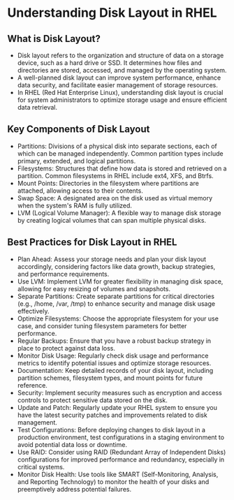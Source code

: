 # Understanding Disk Layout in RHEL

## What is Disk Layout?

- Disk layout refers to the organization and structure of data on a storage device, such as a hard drive or SSD. It determines how files and directories are stored, accessed, and managed by the operating system.
- A well-planned disk layout can improve system performance, enhance data security, and facilitate easier management of storage resources.
- In RHEL (Red Hat Enterprise Linux), understanding disk layout is crucial for system administrators to optimize storage usage and ensure efficient data retrieval.

## Key Components of Disk Layout

- Partitions: Divisions of a physical disk into separate sections, each of which can be managed independently. Common partition types include primary, extended, and logical partitions.
- Filesystems: Structures that define how data is stored and retrieved on a partition. Common filesystems in RHEL include ext4, XFS, and Btrfs.
- Mount Points: Directories in the filesystem where partitions are attached, allowing access to their contents.
- Swap Space: A designated area on the disk used as virtual memory when the system's RAM is fully utilized.
- LVM (Logical Volume Manager): A flexible way to manage disk storage by creating logical volumes that can span multiple physical disks.

## Best Practices for Disk Layout in RHEL

- Plan Ahead: Assess your storage needs and plan your disk layout accordingly, considering factors like data growth, backup strategies, and performance requirements.
- Use LVM: Implement LVM for greater flexibility in managing disk space, allowing for easy resizing of volumes and snapshots.
- Separate Partitions: Create separate partitions for critical directories (e.g., /home, /var, /tmp) to enhance security and manage disk usage effectively.
- Optimize Filesystems: Choose the appropriate filesystem for your use case, and consider tuning filesystem parameters for better performance.
- Regular Backups: Ensure that you have a robust backup strategy in place to protect against data loss.
- Monitor Disk Usage: Regularly check disk usage and performance metrics to identify potential issues and optimize storage resources.
- Documentation: Keep detailed records of your disk layout, including partition schemes, filesystem types, and mount points for future reference.
- Security: Implement security measures such as encryption and access controls to protect sensitive data stored on the disk.
- Update and Patch: Regularly update your RHEL system to ensure you have the latest security patches and improvements related to disk management.
- Test Configurations: Before deploying changes to disk layout in a production environment, test configurations in a staging environment to avoid potential data loss or downtime.
- Use RAID: Consider using RAID (Redundant Array of Independent Disks) configurations for improved performance and redundancy, especially in critical systems.
- Monitor Disk Health: Use tools like SMART (Self-Monitoring, Analysis, and Reporting Technology) to monitor the health of your disks and preemptively address potential failures.
